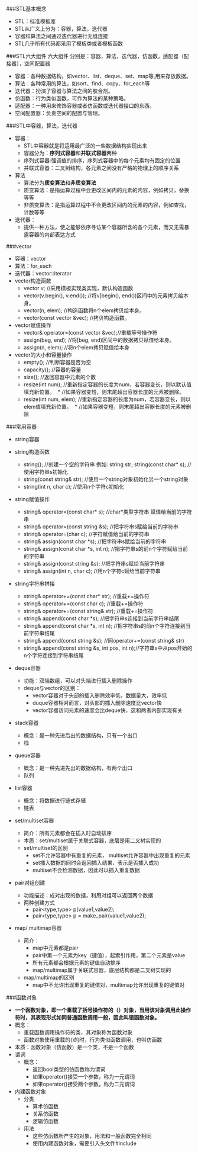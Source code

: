 ###STL基本概念
* STL：标准模板库
* STL从广义上分为：容器，算法，迭代器
* 容器和算法之间通过迭代器进行无缝连接
* STL几乎所有代码都采用了模板类或者模板函数


###STL六大组件
 六大组件 分别是：容器，算法，迭代器，仿函数，适配器（配接器），空间配置器


* 容器：各种数据结构，如vector、list、deque、set、map等,用来存放数据。
* 算法：各种常用的算法，如sort、find、copy、for_each等
* 迭代器：扮演了容器与算法之间的胶合剂。
* 仿函数：行为类似函数，可作为算法的某种策略。
* 适配器：一种用来修饰容器或者仿函数或迭代器接口的东西。
* 空间配置器：负责空间的配置与管理。


###STL中容器，算法，迭代器
* 容器：
	* STL中容器就是将运用最广泛的一些数据结构实现出来
	* 容器分为：**序列式容器**和**并联式容器**两种
	* 序列式容器:强调值的排序，序列式容器中的每个元素均有固定的位置
	* 并联式容器：二叉树结构，各元素之间没有严格的物理上的顺序关系
* 算法
	* 算法分为**质变算法**和**非质变算法**
	* 质变算法：是指运算过程中会更改区间内的元素的内容，例如拷贝，替换等等
	* 非质变算法：是指运算过程中不会更改区间内的元素的内容，例如查找，计数等等
* 迭代器：
	* 提供一种方法，使之能够依序寻访某个容器所含的各个元素，而又无需暴露容器的内部表达方式


###vector
* 容器：vector
* 算法：for_each
* 迭代器：vector<int>::iterator
* vector构造函数
	* vector<T> v; //采用模板实现类实现，默认构造函数
	* vector(v.begin(), v.end()); //将v[begin(), end())区间中的元素拷贝给本身。
	* vector(n, elem); //构造函数将n个elem拷贝给本身。
	* vector(const vector &vec); //拷贝构造函数。
* vector赋值操作
	* vector& operator=(const vector &vec);//重载等号操作符
	* assign(beg, end); //将[beg, end)区间中的数据拷贝赋值给本身。
	* assign(n, elem); //将n个elem拷贝赋值给本身
* vector的大小和容量操作
	* empty(); //判断容器是否为空
	* capacity(); //容器的容量
	* size(); //返回容器中元素的个数
	* resize(int num); //重新指定容器的长度为num，若容器变长，则以默认值填充新位置。
	​ * //如果容器变短，则末尾超出容器长度的元素被删除。
	* resize(int num, elem); //重新指定容器的长度为num，若容器变长，则以elem值填充新位置。
	​ * //如果容器变短，则末尾超出容器长度的元素被删除

###常用容器
* string容器
* string构造函数
	* string(); //创建一个空的字符串 例如: string str; string(const char* s); //使用字符串s初始化
	* string(const string& str); //使用一个string对象初始化另一个string对象
	* string(int n, char c); //使用n个字符c初始化

* string赋值操作
	* string& operator=(const char* s); //char*类型字符串 赋值给当前的字符串
	* string& operator=(const string &s); //把字符串s赋给当前的字符串
	* string& operator=(char c); //字符赋值给当前的字符串
	* string& assign(const char *s); //把字符串s赋给当前的字符串
	* string& assign(const char *s, int n); //把字符串s的前n个字符赋给当前的字符串
	* string& assign(const string &s); //把字符串s赋给当前字符串
	* string& assign(int n, char c); //用n个字符c赋给当前字符串
* string字符串拼接
	* string& operator+=(const char* str); //重载+=操作符
	* string& operator+=(const char c); //重载+=操作符
	* string& operator+=(const string& str); //重载+=操作符
	* string& append(const char *s); //把字符串s连接到当前字符串结尾
	* string& append(const char *s, int n); //把字符串s的前n个字符连接到当前字符串结尾
	* string& append(const string &s); //同operator+=(const string& str)
	* string& append(const string &s, int pos, int n);//字符串s中从pos开始的n个字符连接到字符串结尾
* deque容器
	* 功能：双端数组，可以对头端进行插入删除操作
	* deque与vector的区别：
		* vector容器对于头部的插入删除效率低，数据量大，效率低
		* duque容器相对而言，对头部的插入删除速度比vector快
		* vector容器访问元素的速度会比deque快，这和两者内部实现有关


* stack容器
	* 概念：是一种先进后出的数据结构，只有一个出口
	* 栈
* queue容器
	* 概念：是一种先进先出的数据结构，有两个出口
	* 队列
* list容器
	* 概念：将数据进行链式存储
	* 链表
* set/multiset容器
	* 简介：所有元素都会在插入时自动排序
	* 本质：set/multiset属于关联式容器，底层是用二叉树实现的
	* set/multiset的区别
		* set不允许容器中有重复的元素， multiset允许容器中出现重复的元素
		* set插入数据的同时会返回插入结果，表示是否插入成功
		* multiset不会检测数据，因此可以插入重复数据
* pair对组创建
	* 功能描述：成对出现的数据，利用对组可以返回两个数据
	* 两种创建方式
		* pair<type,type> p(value1,value2);
		* pair<type,type> p = make_pair(value1,value2);
* map/ multimap容器
	* 简介：
		* map中元素都是pair
		* pair中第一个元素为key（键值），起索引作用，第二个元素是value
		* 所有元素都会根据元素的键值自动排序
		* map/multimap属于关联式容器，底层结构都是二叉树实现的
	* map/multimap的区别
		* map中不允许出现重复的键值对，multimap允许出现重复的键值对


###函数对象
 * **一个函数对象，即一个重载了括号操作符的（）对象，当用该对象调用此操作符时，其表现形式如同普通函数调用一般，因此叫错函数对象。**
* 概念：
	* 重载函数调用操作符的类，其对象称为函数对象
	* 函数对象使用重载的()的时，行为类似函数调用，也叫仿函数
* 本质：函数对象（仿函数）是一个类，不是一个函数
* 谓词
	* 概念：	
		* 返回bool类型的仿函数称为谓词
		* 如果operator()接受一个参数，称为一元谓词
		* 如果operator()接受两个参数，称为二元谓词
* 内建函数对象
	* 分类
		* 算术仿函数
		* 关系仿函数
		* 逻辑仿函数
	* 用法
		* 这些仿函数所产生的对象，用法和一般函数完全相同
		* 使用内建函数对象，需要引入头文件#include<functional>